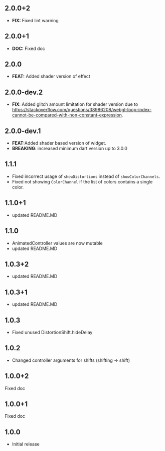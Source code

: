 ## 2.0.0+2
* **FIX:** Fixed lint warning
## 2.0.0+1
* **DOC:** Fixed doc

## 2.0.0
* **FEAT:** Added shader version of effect

## 2.0.0-dev.2

* **FIX**: Added glitch amount limitation for shader version due to https://stackoverflow.com/questions/38986208/webgl-loop-index-cannot-be-compared-with-non-constant-expression.

## 2.0.0-dev.1

* **FEAT**:Added shader based version of widget.
* **BREAKING**: increased minimum dart version up to 3.0.0

## 1.1.1

* Fixed incorrect usage of `showDistortions` instead of `showColorChannels`.
* Fixed not showing `ColorChannel` if the list of colors contains a single color.

## 1.1.0+1

* updated README.MD

## 1.1.0

* AnimatedController values are now mutable
* updated README.MD

## 1.0.3+2

* updated README.MD

## 1.0.3+1

* updated README.MD

## 1.0.3

* Fixed unused DistortionShift.hideDelay

## 1.0.2

* Changed controller arguments for shifts (shifting -> shift)

## 1.0.0+2

Fixed doc
## 1.0.0+1

Fixed doc

## 1.0.0

* Initial release
